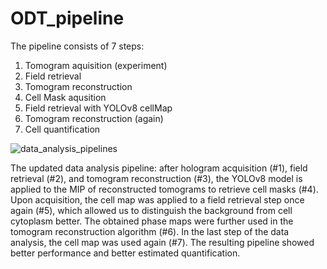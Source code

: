 # ODT_pipeline
The pipeline consists of 7 steps:
1) Tomogram aquisition (experiment)
2) Field retrieval
3) Tomogram reconstruction
4) Cell Mask aqusition
5) Field retrieval with YOLOv8 cellMap
6) Tomogram reconstruction (again)
7) Cell quantification
   
![data_analysis_pipelines](https://github.com/user-attachments/assets/bd74de51-2289-4ebd-8d06-9e402b308788)

The updated data analysis pipeline: after hologram acquisition (#1), field retrieval (#2), and tomogram reconstruction (#3), the YOLOv8 model is applied to the MIP of reconstructed tomograms to retrieve cell masks (#4). Upon acquisition, the cell map was applied to a field retrieval step once again (#5), which allowed us to distinguish the background from cell cytoplasm better. The obtained phase maps were further used in the tomogram reconstruction algorithm (#6). In the last step of the data analysis, the cell map was used again (#7). The resulting pipeline showed better performance and better estimated quantification.

